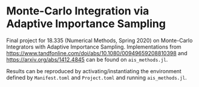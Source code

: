 # Monte-Carlo Integration via Adaptive Importance Sampling

Final project for 18.335 (Numerical Methods, Spring 2020) on Monte-Carlo Integrators with Adaptive Importance Sampling. Implementations from https://www.tandfonline.com/doi/abs/10.1080/00949659208810398 and https://arxiv.org/abs/1412.4845 can be found on `ais_methods.jl`. 

Results can be reproduced by activating/instantiating the environment defined by `Manifest.toml` and `Project.toml` and running `ais_methods.jl`.
